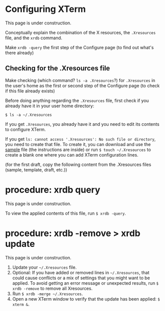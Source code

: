 # Configuring XTerm

This page is under construction.

Conceptually explain the combination of the X resources, the `.Xresources` file, and the `xrdb` command.
    
Make `xrdb -query` the first step of the Configure page (to find out what's there already)

## Checking for the .Xresources file

Make checking (which command? `ls -a .Xresources`?)  for `.Xresources` in the user's home as the first or second step of the Configure page (to check if this file already exists)

Before doing anything regarding the `.Xresources` file, first check if you already have it in your user home directory:

`$ ls -a ~/.Xresources`

If you get `.Xresources`, you already have it and you need to edit its contents to configure XTerm.

If you get `ls: cannot access '.Xresources': No such file or directory`, you need to create that file. To create it, you can download and use the [sample](https://github.com/xterm-x11/files.Xresources/blob/main/sample.Xresources) file (the instructions are inside) or run `$ touch ~/.Xresources` to create a blank one where you can add XTerm configuration lines.

(for the first draft, copy the following content from the .Xresources files (sample, template, draft, etc.))

# procedure: xrdb query

This page is under construction.

To view the applied contents of this file, run `$ xrdb -query`.

# procedure: xrdb -remove > xrdb update

This page is under construction.

1. Update your `~/.Xresources` file.
2. Optional: If you have added or removed lines in `~/.Xresources`, that could cause conflicts or a mix of settings that you might want to be applied. To avoid getting an error message or unexpected results, run `$ xrdb -remove` to remove all Xresources.
3. Run `$ xrdb -merge ~/.Xresources`.
4. Open a new XTerm window to verify that the update has been applied: `$ xterm &`.
